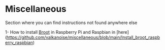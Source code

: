 # Miscellaneous

Section where you can find instructions not found anywhere else

1- How to install [Broot](https://dystroy.org/broot/) in Raspberry Pi and Raspbian in [here] (https://github.com/valkanoise/miscellaneous/blob/main/Install_broot_raspberry_raspbian)
